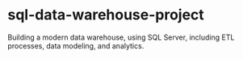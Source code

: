 # sql-data-warehouse-project
Building a modern data warehouse, using SQL Server, including ETL processes, data modeling, and analytics.
